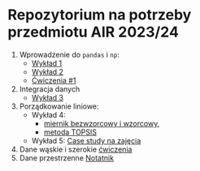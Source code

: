 # Repozytorium na potrzeby przedmiotu AIR 2023/24

1. Wprowadzenie do `pandas` i `np`:
    + [Wykład 1](notebooks/0_intro.ipynb)
    + [Wykład 2](notebooks/1_processing.ipynb)
    + [Ćwiczenia #1](exercises/1-cwiczenia.md)
2. Integracja danych
    + [Wykład 3](notebooks/2_laczenie.ipynb)
3. Porządkowanie liniowe:
    + Wykład 4:
        + [miernik bezwzorcowy i wzorcowy](notebooks/3_porzadkowanie_zajecia.ipynb),
        + [metoda TOPSIS](notebooks/3_porzadkowanie_topsis.ipynb)
    + Wykład 5: [Case study na zajęcia](https://htmlpreview.github.io/?https://raw.githubusercontent.com/DepartmentOfStatisticsPUE/air-2024/main/case-study/air-case-study.nb.html)
4. Dane wąskie i szerokie [ćwiczenia](notebooks/air_pivot_cwiczenia.ipynb)
5. Dane przestrzenne [Notatnik](notebooks/4_przestrzenne.ipynb)
